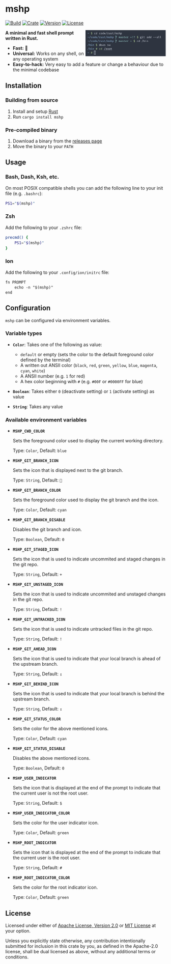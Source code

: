 # mshp

[![Build](https://img.shields.io/github/workflow/status/yuqio/mshp/CI)](https://github.com/yuqio/mshp/actions)
[![Crate](https://img.shields.io/crates/v/mshp)](https://crates.io/crates/mshp)
[![Version](https://img.shields.io/github/v/release/yuqio/mshp?color=orange)](https://github.com/yuqio/mshp/releases)
[![License](https://img.shields.io/crates/l/mshp?color=yellow)](https://github.com/yuqio/mshp#license)

<img width="50%" align="right" src="screenshot.png" />

**A minimal and fast shell prompt written in Rust.**

- **Fast:** 🚀
- **Universal:** Works on any shell, on any operating system
- **Easy-to-hack:** Very easy to add a feature or change a behaviour due to the minimal codebase

## Installation

### Building from source

1. Install and setup [Rust](https://www.rust-lang.org)
2. Run `cargo install mshp`

### Pre-compiled binary

1. Download a binary from the [releases page](https://github.com/yuqio/mshp/releases)
2. Move the binary to your `PATH`

## Usage

### Bash, Dash, Ksh, etc.

On most POSIX compatible shells you can add the following line to your init file (e.g. `.bashrc`):

```sh
PS1="$(mshp)"
```

### Zsh

Add the following to your `.zshrc` file:

```zsh
precmd() {
    PS1="$(mshp)"
}
```

### Ion

Add the following to your `.config/ion/initrc` file:

```ion
fn PROMPT
    echo -n "$(mshp)"
end
```

## Configuration

`mshp` can be configured via environment variables.

### Variable types

- **`Color`**: Takes one of the following as value:

    - `default` or empty (sets the color to the default foreground color defined by the terminal)
    - A written out ANSII color (`black`, `red`, `green`, `yellow`, `blue`, `magenta`, `cyan`, `white`)
    - A ANSII number (e.g. `1` for red)
    - A hex color beginning with `#` (e.g. `#00F` or `#0000FF` for blue)

- **`Boolean`**: Takes either `0` (deactivate setting) or `1` (activate setting) as value

- **`String`**: Takes any value

### Available environment variables

- **`MSHP_CWD_COLOR`**

    Sets the foreground color used to display the current working directory.

    Type: `Color`, Default: `blue`

- **`MSHP_GIT_BRANCH_ICON`**

    Sets the icon that is displayed next to the git branch.

    Type: `String`, Default: ``

- **`MSHP_GIT_BRANCH_COLOR`**

    Sets the foreground color used to display the git branch and the icon.

    Type: `Color`, Default: `cyan`

- **`MSHP_GIT_BRANCH_DISABLE`**

    Disables the git branch and icon.

    Type: `Boolean`, Default: `0`

- **`MSHP_GIT_STAGED_ICON`**

    Sets the icon that is used to indicate uncommited and staged changes in the git repo.

    Type: `String`, Default: `+`

- **`MSHP_GIT_UNSTAGED_ICON`**

    Sets the icon that is used to indicate uncommited and unstaged changes in the git repo.

    Type: `String`, Default: `!`

- **`MSHP_GIT_UNTRACKED_ICON`**

    Sets the icon that is used to indicate untracked files in the git repo.

    Type: `String`, Default: `!`

- **`MSHP_GIT_AHEAD_ICON`**

    Sets the icon that is used to indicate that your local branch is ahead of the upstream branch.

    Type: `String`, Default: `↥`

- **`MSHP_GIT_BEHIND_ICON`**

    Sets the icon that is used to indicate that your local branch is behind the upstream branch.

    Type: `String`, Default: `↧`

- **`MSHP_GIT_STATUS_COLOR`**

    Sets the color for the above mentioned icons.

    Type: `Color`, Default: `cyan`

- **`MSHP_GIT_STATUS_DISABLE`**

    Disables the above mentioned icons.

    Type: `Boolean`, Default: `0`

- **`MSHP_USER_INDICATOR`**

    Sets the icon that is displayed at the end of the prompt to indicate that the current user is
    not the root user.

    Type: `String`, Default: `$`

- **`MSHP_USER_INDICATOR_COLOR`**

    Sets the color for the user indicator icon.

    Type: `Color`, Default: `green`

- **`MSHP_ROOT_INDICATOR`**

    Sets the icon that is displayed at the end of the prompt to indicate that the current user is
    the root user.

    Type: `String`, Default: `#`

- **`MSHP_ROOT_INDICATOR_COLOR`**

    Sets the color for the root indicator icon.

    Type: `Color`, Default: `green`

## License

Licensed under either of [Apache License, Version 2.0] or [MIT License] at your
option.

[Apache License, Version 2.0]: https://github.com/yuqio/parg/blob/master/LICENSE-APACHE
[MIT License]: https://github.com/yuqio/parg/blob/master/LICENSE-MIT

Unless you explicitly state otherwise, any contribution intentionally submitted
for inclusion in this crate by you, as defined in the Apache-2.0 license, shall
be dual licensed as above, without any additional terms or conditions.
